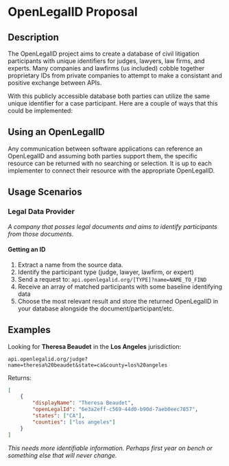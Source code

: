 # OpenLegalID Proposal

## Description

The OpenLegalID project aims to create a database of civil litigation participants with unique identifiers for judges, lawyers, law firms, and experts. Many companies and lawfirms (us included) cobble together proprietary IDs from private companies to attempt to make a consistant and positive exchange between APIs.

With this publicly accessible database both parties can utilize the same unique identifier for a case participant. Here are a couple of ways that this could be implemented:

## Using an OpenLegalID

Any communication between software applications can reference an OpenLegalID and assuming both parties support them, the specific resource can be returned with no searching or selection. It is up to each implementer to connect their resource with the appropriate OpenLegalID.

## Usage Scenarios

### Legal Data Provider

_A company that posses legal documents and aims to identify participants from those documents._

#### **Getting an ID**

1. Extract a name from the source data.
1. Identify the participant type (judge, lawyer, lawfirm, or expert)
1. Send a request to: `api.openlegalid.org/[TYPE]?name=NAME_TO_FIND`
1. Receive an array of matched participants with some baseline identifying data
1. Choose the most relevant result and store the returned OpenLegalID in your database alongside the document/participant/etc.

## Examples

Looking for **Theresa Beaudet** in the **Los Angeles** jurisdiction:

`api.openlegalid.org/judge?name=theresa%20beaudet&state=ca&county=los%20angeles`

Returns:

```json
[
    {
        "displayName": "Theresa Beaudet",
        "openLegalId": "6e3a2eff-c569-44d0-b90d-7aeb0eec7857",
        "states": ["CA"],
        "counties": ["los angeles"]
    }
]
```

_This needs more identifiable information. Perhaps first year on bench or something else that will never change._
